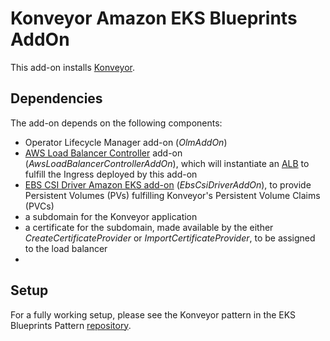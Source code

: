 # Konveyor Amazon EKS Blueprints AddOn

This add-on installs [Konveyor](https://konveyor.github.io/).

## Dependencies

The add-on depends on the following components:
- Operator Lifecycle Manager add-on (_OlmAddOn_)
- [AWS Load Balancer Controller](https://kubernetes-sigs.github.io/aws-load-balancer-controller/) add-on (_AwsLoadBalancerControllerAddOn_), which will instantiate an [ALB](https://docs.aws.amazon.com/elasticloadbalancing/latest/application/introduction.html) to fulfill the Ingress deployed by this add-on
- [EBS CSI Driver Amazon EKS add-on](https://aws-quickstart.github.io/cdk-eks-blueprints/addons/ebs-csi-driver/) (_EbsCsiDriverAddOn_), to provide Persistent Volumes (PVs) fulfilling Konveyor's Persistent Volume Claims (PVCs)
- a subdomain for the Konveyor application
- a certificate for the subdomain, made available by the either _CreateCertificateProvider_ or _ImportCertificateProvider_, to be assigned to the load balancer
- 

## Setup

For a fully working setup, please see the Konveyor pattern in the EKS Blueprints Pattern [repository](https://github.com/aws-samples/cdk-eks-blueprints-patterns).